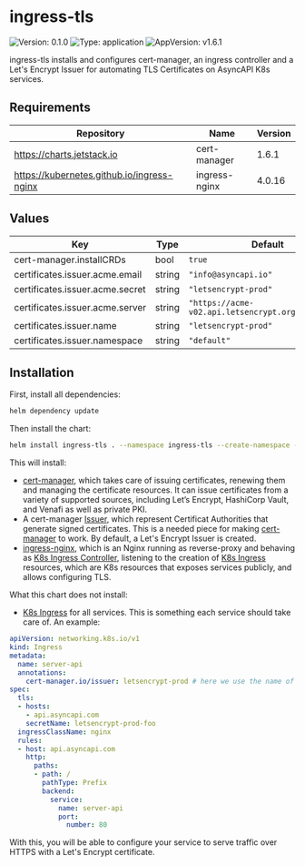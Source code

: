 # ingress-tls

![Version: 0.1.0](https://img.shields.io/badge/Version-0.1.0-informational?style=flat-square) ![Type: application](https://img.shields.io/badge/Type-application-informational?style=flat-square) ![AppVersion: v1.6.1](https://img.shields.io/badge/AppVersion-v1.6.1-informational?style=flat-square)

ingress-tls installs and configures cert-manager, an ingress controller and a Let's Encrypt Issuer for automating TLS Certificates on AsyncAPI K8s services.

## Requirements

| Repository | Name | Version |
|------------|------|---------|
| https://charts.jetstack.io | cert-manager | 1.6.1 |
| https://kubernetes.github.io/ingress-nginx | ingress-nginx | 4.0.16 |

## Values

| Key | Type | Default | Description |
|-----|------|---------|-------------|
| cert-manager.installCRDs | bool | `true` |  |
| certificates.issuer.acme.email | string | `"info@asyncapi.io"` |  |
| certificates.issuer.acme.secret | string | `"letsencrypt-prod"` |  |
| certificates.issuer.acme.server | string | `"https://acme-v02.api.letsencrypt.org/directory"` |  |
| certificates.issuer.name | string | `"letsencrypt-prod"` |  |
| certificates.issuer.namespace | string | `"default"` |  |

## Installation

First, install all dependencies:
```bash
helm dependency update
```

Then install the chart:
```bash
helm install ingress-tls . --namespace ingress-tls --create-namespace --atomic
```

This will install: 

- [cert-manager](https://cert-manager.io/docs/), which takes care of issuing certificates, renewing them and managing the certificate resources. It can issue certificates from a variety of supported sources, including Let’s Encrypt, HashiCorp Vault, and Venafi as well as private PKI.
- A cert-manager [Issuer](https://cert-manager.io/docs/concepts/issuer/), which represent Certificat Authorities that generate signed certificates. This is a needed piece for making [cert-manager](https://cert-manager.io/docs/) to work. By default, a Let's Encrypt Issuer is created.
- [ingress-nginx](https://kubernetes.github.io/ingress-nginx/), which is an Nginx running as reverse-proxy and behaving as [K8s Ingress Controller](https://kubernetes.io/docs/concepts/services-networking/ingress-controllers/), listening to the creation of [K8s Ingress](https://kubernetes.io/docs/concepts/services-networking/ingress/) resources, which are K8s resources that exposes services publicly, and allows configuring TLS.

What this chart does not install:

- [K8s Ingress](https://kubernetes.io/docs/concepts/services-networking/ingress/) for all services. This is something each service should take care of. An example:

```yaml
apiVersion: networking.k8s.io/v1
kind: Ingress
metadata:
  name: server-api
  annotations:
    cert-manager.io/issuer: letsencrypt-prod # here we use the name of the issuer we created through this chart.
spec:
  tls: 
  - hosts:
    - api.asyncapi.com
    secretName: letsencrypt-prod-foo
  ingressClassName: nginx
  rules:
  - host: api.asyncapi.com
    http:
      paths:
      - path: /
        pathType: Prefix
        backend:
          service:
            name: server-api
            port:
              number: 80
```

With this, you will be able to configure your service to serve traffic over HTTPS with a Let's Encrypt certificate.
